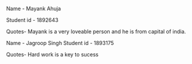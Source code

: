 Name  - Mayank Ahuja

Student id - 1892643

Quotes- Mayank is a very loveable person and he is from capital of india.




Name  -  Jagroop Singh 
Student id - 1893175

Quotes-  Hard work is a key to sucess


